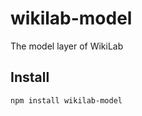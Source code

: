 wikilab-model
=============

The model layer of WikiLab

Install
-------

    npm install wikilab-model
